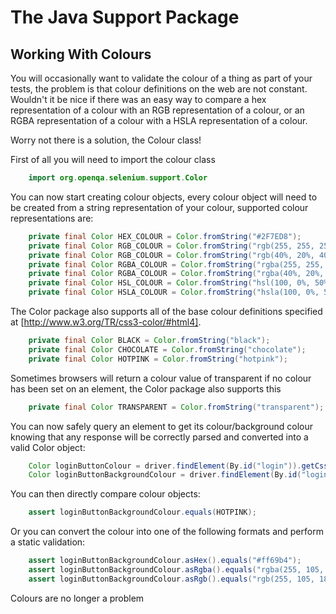 The Java Support Package
========================

Working With Colours
--------------------

You will occasionally want to validate the colour of a thing as part of your tests, the problem is that colour definitions on the web are not constant.  Wouldn't it be nice if there was an easy way to compare a hex representation of a colour with an RGB representation of a colour, or an RGBA representation of a colour with a HSLA representation of a colour.

Worry not there is a solution, the Colour class!

First of all you will need to import the colour class

```java
    import org.openqa.selenium.support.Color
```

You can now start creating colour objects, every colour object will need to be created from a string representation of your colour, supported colour representations are:

```java
    private final Color HEX_COLOUR = Color.fromString("#2F7ED8");
    private final Color RGB_COLOUR = Color.fromString("rgb(255, 255, 255)");
    private final Color RGB_COLOUR = Color.fromString("rgb(40%, 20%, 40%)");
    private final Color RGBA_COLOUR = Color.fromString("rgba(255, 255, 255, 0.5)");
    private final Color RGBA_COLOUR = Color.fromString("rgba(40%, 20%, 40%, 0.5)");
    private final Color HSL_COLOUR = Color.fromString("hsl(100, 0%, 50%)");
    private final Color HSLA_COLOUR = Color.fromString("hsla(100, 0%, 50%, 0.5)");
```

The Color package also supports all of the base colour definitions specified at [http://www.w3.org/TR/css3-color/#html4].

```java
    private final Color BLACK = Color.fromString("black");
    private final Color CHOCOLATE = Color.fromString("chocolate");
    private final Color HOTPINK = Color.fromString("hotpink");
```

Sometimes browsers will return a colour value of transparent if no colour has been set on an element, the Color package also supports this

```java
    private final Color TRANSPARENT = Color.fromString("transparent");
```

You can now safely query an element to get its colour/background colour knowing that any response will be correctly parsed and converted into a valid Color object:

```java
    Color loginButtonColour = driver.findElement(By.id("login")).getCssValue("color");
    Color loginButtonBackgroundColour = driver.findElement(By.id("login")).getCssValue("background-color");
```

You can then directly compare colour objects:

```java
    assert loginButtonBackgroundColour.equals(HOTPINK);
```

Or you can convert the colour into one of the following formats and perform a static validation:

```java
    assert loginButtonBackgroundColour.asHex().equals("#ff69b4");
    assert loginButtonBackgroundColour.asRgba().equals("rgba(255, 105, 180, 1)");
    assert loginButtonBackgroundColour.asRgb().equals("rgb(255, 105, 180)");
```

Colours are no longer a problem
